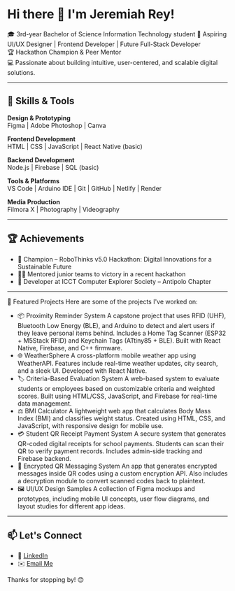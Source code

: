 # Hi there 👋 I'm Jeremiah Rey!

🎓 3rd-year Bachelor of Science Information Technology student 
🎯 Aspiring UI/UX Designer | Frontend Developer | Future Full-Stack Developer  
🏆 Hackathon Champion & Peer Mentor  
💻 Passionate about building intuitive, user-centered, and scalable digital solutions.

---

## 🚀 Skills & Tools

**Design & Prototyping**  
Figma | Adobe Photoshop | Canva

**Frontend Development**  
HTML | CSS | JavaScript | React Native (basic)

**Backend Development**  
Node.js | Firebase | SQL (basic)

**Tools & Platforms**  
VS Code | Arduino IDE | Git | GitHub | Netlify | Render

**Media Production**  
Filmora X | Photography | Videography

---

## 🏆 Achievements

- 🥇 Champion – RoboThinks v5.0 Hackathon: Digital Innovations for a Sustainable Future  
- 🧑‍🏫 Mentored junior teams to victory in a recent hackathon  
- 👥 Developer at ICCT Computer Explorer Society – Antipolo Chapter

---

📂 Featured Projects
Here are some of the projects I've worked on:

 - 📦 Proximity Reminder System
       A capstone project that uses RFID (UHF), Bluetooth Low Energy (BLE), and Arduino to detect and alert users if they leave personal items behind. Includes a Home Tag Scanner (ESP32 + M5Stack RFID) and Keychain Tags (ATtiny85 + BLE). Built with React Native, Firebase, and C++ firmware.
 - 🌐 WeatherSphere
       A cross-platform mobile weather app using WeatherAPI. Features include real-time weather updates, city search, and a sleek UI. Developed with React Native.
 - 🏷️ Criteria-Based Evaluation System
       A web-based system to evaluate students or employees based on customizable criteria and weighted scores. Built using HTML/CSS, JavaScript, and Firebase for real-time data management.
 - ⚖️ BMI Calculator
       A lightweight web app that calculates Body Mass Index (BMI) and classifies weight status. Created using HTML, CSS, and JavaScript, with responsive design for mobile use.
 - 💳 Student QR Receipt Payment System
       A secure system that generates QR-coded digital receipts for school payments. Students can scan their QR to verify payment records. Includes admin-side tracking and Firebase backend.
 - 🔐 Encrypted QR Messaging System
       An app that generates encrypted messages inside QR codes using a custom encryption API. Also includes a decryption module to convert scanned codes back to plaintext.
 - 🖼️ UI/UX Design Samples
       A collection of Figma mockups and prototypes, including mobile UI concepts, user flow diagrams, and layout studies for different app ideas.

---

## 📫 Let's Connect

- 💼 [LinkedIn](https://www.linkedin.com/in/jeremiah-rey-088689365)
- ✉️ [Email Me](jeremiahrey63@gmail.com)

Thanks for stopping by! 😊
